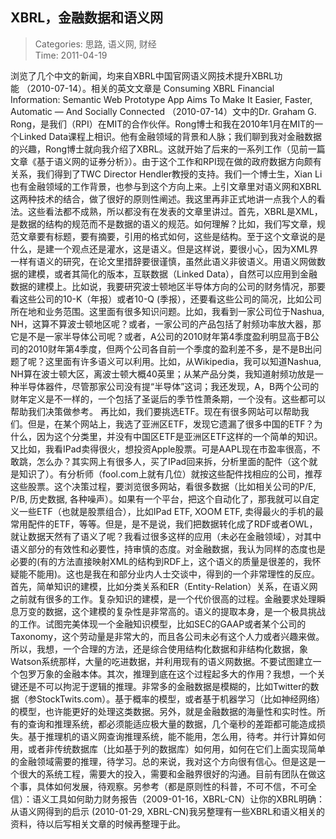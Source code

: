 XBRL，金融数据和语义网
---
    
> Categories: 思路, 语义网, 财经  
> Time: 2011-04-19
    
浏览了几个中文的新闻，均来自XBRL中国官网语义网技术提升XBRL功能 （2010-07-14）。相关的英文文章是 Consuming XBRL Financial Information: Semantic Web Prototype App Aims To Make It Easier, Faster, Automatic — And Socially Connected （2010-07-14）文中的Dr. Graham G. Rong，是我们（RPI）在MIT的合作伙伴。Rong博士和我在2010年1月在MIT的一个Linked Data课程上相识。他有金融领域的背景和人脉；我们聊到我对金融数据的兴趣，Rong博士就向我介绍了XBRL。这就开始了后来的一系列工作（见前一篇文章《基于语义网的证券分析》）。由于这个工作和RPI现在做的政府数据方向颇有关系，我们得到了TWC Director Hendler教授的支持。我们一个博士生，Xian Li也有金融领域的工作背景，也参与到这个方向上来。上引文章里对语义网和XBRL这两种技术的结合，做了很好的原则性阐述。我这里再非正式地讲一点我个人的看法。这些看法都不成熟，所以都没有在发表的文章里讲过。首先，XBRL是XML，是数据的结构的规范而不是数据的语义的规范。如何理解？比如，我们写文章，规范文章要有标题，要有摘要，引用的格式如何，这些是结构。至于这个文章说的是什么，是建一个观点还是灌水，这是语义。但是这样说，要很小心，因为XML界一样有语义的研究，在论文里措辞要很谨慎，虽然此语义非彼语义。用语义网做数据的建模，或者其简化的版本，互联数据（Linked Data），自然可以应用到金融数据的建模上。比如说，我要研究波士顿地区半导体方向的公司的财务情况，那要看这些公司的10-K（年报）或者10-Q (季报），还要看这些公司的简况，比如公司所在地和业务范围。这里面有很多知识问题。比如，我看到一家公司位于Nashua, NH，这算不算波士顿地区呢？或者，一家公司的产品包括了射频功率放大器，那它是不是一家半导体公司呢？或者，A公司的2010财年第4季度盈利明显高于B公司的2010财年第4季度，但两个公司各自前一个季度的盈利差不多，是不是B出问题了呢？这里面有许多语义可以利用。比如，从Wikipedia，我可以知道Nashua, NH算在波士顿大区，离波士顿大概40英里；从某产品分类，我知道射频功放是一种半导体器件，尽管那家公司没有提“半导体”这词；我还发现，A，B两个公司的财年定义是不一样的，一个包括了圣诞后的季节性萧条期，一个没有。这些都可以帮助我们决策做参考。     再比如，我们要挑选ETF。现在有很多网站可以帮助我们。但是，在某个网站上，我选了亚洲区ETF，发现它遗漏了很多中国的ETF？为什么，因为这个分类里，并没有中国区ETF是亚洲区ETF这样的一个简单的知识。又比如，我看IPad卖得很火，想投资Apple股票。可是AAPL现在市盈率很高，不敢跳，怎么办？其实网上有很多人，买了IPad回来拆，分析里面的配件（这个就是知识了）。有分析师（fool.com上就有几位）就按这些配件找相应的公司，推荐这些股票。这个决策过程，要浏览很多网站，看很多数据（比如相关公司的P/E, P/B, 历史数据, 各种噪声）。如果有一个平台，把这个自动化了，那我就可以自定义一些ETF（也就是股票组合），比如IPad ETF, XOOM ETF, 卖得最火的手机的最常用配件的ETF，等等。但是，是不是说，我们把数据转化成了RDF或者OWL，就让数据天然有了语义了呢？我看过很多这样的应用（未必在金融领域），对其中语义部分的有效性和必要性，持审慎的态度。对金融数据，我认为同样的态度也是必要的(有的方法直接映射XML的结构到RDF上，这个语义的质量是很差的，我怀疑能不能用)。这也是我在和部分业内人士交谈中，得到的一个非常理性的反应。首先，简单知识的建模，比如分类关系和ER（Entity-Relation）关系，在语义网之前就有很多的工作。复杂知识的建模，是一个代价很高的过程。金融要求处理瞬息万变的数据，这个建模的复杂性是非常高的。语义的提取本身，是一个极具挑战的工作。试图完美体现一个金融知识模型，比如SEC的GAAP或者某个公司的Taxonomy，这个劳动量是非常大的，而且各公司未必有这个人力或者兴趣来做。所以，我想，一个合理的方法，还是综合使用结构化数据和非结构化数据，象Watson系统那样，大量的吃进数据，并利用现有的语义网数据。不要试图建立一个包罗万象的金融本体。其次，推理到底在这个过程起多大的作用？我想，一个关键还是不可以拘泥于逻辑的推理。非常多的金融数据是模糊的，比如Twitter的数据（参StockTwits.com）。基于概率的模型，或者基于机器学习（比如神经网络）的模型，也许能更好的处理这类数据。另外，就是金融数据的海量性和实时性。所有的查询和推理系统，都必须能适应极大量的数据，几个毫秒的差距都可能造成损失。基于推理机的语义网查询推理系统，能不能用，怎么用，待考。并行计算如何用，或者非传统数据库（比如基于列的数据库）如何用，如何在它们上面实现简单的金融领域需要的推理，待学习。总的来说，我对这个方向很有信心。但是这是一个很大的系统工程，需要大的投入，需要和金融界很好的沟通。目前有团队在做这个事，具体如何发展，待观察。另参考（都是原则性的科普，不可不信，不可全信）：语义工具如何助力财务报告（2009-01-16，XBRL-CN）让你的XBRL明确：从语义网得到的启示 (2010-01-29, XBRL-CN)我另整理有一些XBRL和语义相关的资料，待以后写相关文章的时候再整理于此。     
    